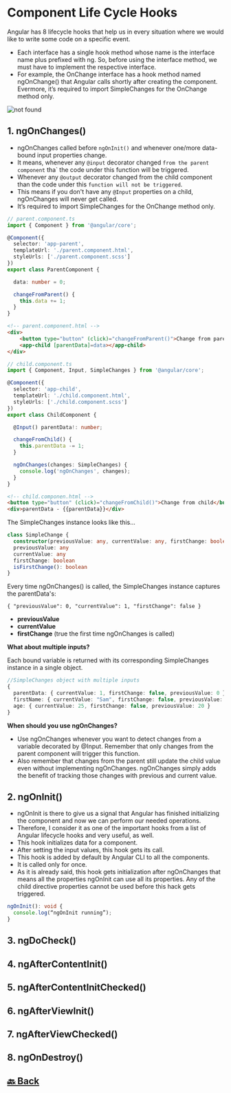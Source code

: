 <h1>Component Life Cycle Hooks</h1>

Angular has 8 lifecycle hooks that help us in every situation where we would like to write some code on a specific event.

- Each interface has a single hook method whose name is the interface name plus prefixed with ng. So, before using the interface method, we must have to implement the respective interface.
- For example, the OnChange interface has a hook method named ngOnChange() that Angular calls shortly after creating the component. Evermore, it’s required to import SimpleChanges for the OnChange method only.

<img src="https://media.licdn.com/dms/image/C5612AQHH-keKNUYirw/article-inline_image-shrink_1500_2232/0/1648102509784?e=1723075200&v=beta&t=PwfmG35SAngielKeuHWn641XwJOFkx7aGzZTwNiwT30" alt="not found">

<h2>1. ngOnChanges()</h2>

- ngOnChanges called before `ngOnInit()` and whenever one/more data-bound input properties change.
- It means, whenever any `@input` decorator changed `from the parent component` tha` the code under this function will be triggered.
- Whenever any `@output` decorator changed from the child component than the code under this `function will not be triggered`.
- This means if you don't have any `@Input` properties on a child, ngOnChanges will never get called.
- It’s required to import SimpleChanges for the OnChange method only.

```ts
// parent.component.ts
import { Component } from '@angular/core';

@Component({
  selector: 'app-parent',
  templateUrl: './parent.component.html',
  styleUrls: ['./parent.component.scss']
})
export class ParentComponent {

  data: number = 0;

  changeFromParent() {
    this.data += 1;
  }
}
```
```html
<!-- parent.component.html -->
<div>
    <button type="button" (click)="changeFromParent()">Change from parent</button>
    <app-child [parentData]=data></app-child>
</div>
```
```ts
// child.component.ts
import { Component, Input, SimpleChanges } from '@angular/core';

@Component({
  selector: 'app-child',
  templateUrl: './child.component.html',
  styleUrls: ['./child.component.scss']
})
export class ChildComponent {

  @Input() parentData!: number;

  changeFromChild() {
    this.parentData -= 1;
  }

  ngOnChanges(changes: SimpleChanges) {
    console.log('ngOnChanges', changes);
  }
}
```
```html
<!-- child.componen.html -->
<button type="button" (click)="changeFromChild()">Change from child</button>
<div>parentData - {{parentData}}</div>
```
The SimpleChanges instance looks like this...

```ts
class SimpleChange {
  constructor(previousValue: any, currentValue: any, firstChange: boolean)
  previousValue: any
  currentValue: any
  firstChange: boolean
  isFirstChange(): boolean
}
```
Every time ngOnChanges() is called, the SimpleChanges instance captures the parentData's:

`{ "previousValue": 0, "currentValue": 1, "firstChange": false }`

- **previousValue**
- **currentValue**
- **firstChange** (true the first time ngOnChanges is called)

**What about multiple inputs?**

Each bound variable is returned with its corresponding SimpleChanges instance in a single object.

```ts
//SimpleChanges object with multiple inputs
{
  parentData: { currentValue: 1, firstChange: false, previousValue: 0 },
  firstName: { currentValue: "Sam", firstChange: false, previousValue: "Eric" },
  age: { currentValue: 25, firstChange: false, previousValue: 20 }
}
```

**When should you use ngOnChanges?**

- Use ngOnChanges whenever you want to detect changes from a variable decorated by @Input. Remember that only changes from the parent component will trigger this function.
- Also remember that changes from the parent still update the child value even without implementing ngOnChanges. ngOnChanges simply adds the benefit of tracking those changes with previous and current value.


<h2>2. ngOnInit()</h2>

- ngOnInit is there to give us a signal that Angular has finished initializing the component and now we can perform our needed operations.
- Therefore, I consider it as one of the important hooks from a list of Angular lifecycle hooks and very useful, as well.
- This hook initializes data for a component.
- After setting the input values, this hook gets its call.
- This hook is added by default by Angular CLI to all the components.
- It is called only for once.
- As it is already said, this hook gets initialization after ngOnChanges that means all the properties ngOnInit can use all its properties. Any of the child directive properties cannot be used before this hack gets triggered.

```ts
ngOnInit(): void {
  console.log(“ngOnInit running”);
}
```

<h2>3. ngDoCheck()</h2>
<h2>4. ngAfterContentInit()</h2>
<h2>5. ngAfterContentInitChecked()</h2>
<h2>6. ngAfterViewInit()</h2>
<h2>7. ngAfterViewChecked()</h2>
<h2>8. ngOnDestroy()</h2>


<h2><a href="https://github.com/sanjay9616/Angular/blob/master/README.md"> 🔙 Back</a></h2>

